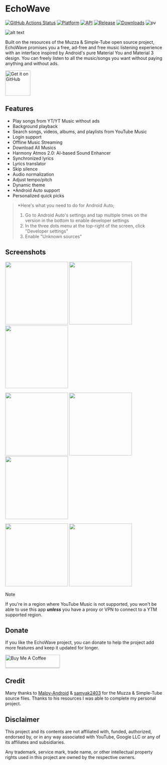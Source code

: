 # EchoWave
[![GitHub Actions Status](https://img.shields.io/github/actions/workflow/status/WSTxda/Google-Shortcuts-Launcher/.github%2Fworkflows%2Fandroid.yml?style=for-the-badge&logo=github-actions&labelColor=21262D&color=3FB950)](https://github.com/WSTxda/Google-Shortcuts-Launcher/actions) [![Platform](https://img.shields.io/badge/android-platform?style=for-the-badge&label=platform&labelColor=21262d&color=6e7681)](https://www.android.com) [![API](https://img.shields.io/badge/24%2B-level?style=for-the-badge&logo=android&logoColor=3cd382&label=API&labelColor=21262d&color=ff663b)](https://developer.android.com/studio/releases/platforms) [![Release](https://img.shields.io/github/v/release/RRechz/EchoWave?display_name=tag&style=for-the-badge&logo=github&labelColor=21262d&color=1f6feb)](https://github.com/RRechz/EchoWave/releases) [![Downloads](https://img.shields.io/github/downloads/RRechz/EchoWave/total)](https://github.com/RRechz/EchoWave/releases) ![pv](https://pageview.vercel.app/?github_user=EchoWave)

![alt text](https://github.com/RRechz/EchoWave/blob/master/images/banner.png)

Built on the resources of the Muzza & Simple-Tube open source project, EchoWave promises you a free, ad-free and free music listening experience with an interface inspired by Android's pure Material You and Material 3 design. You can freely listen to all the music/songs you want without paying anything and without ads.

[<img src="https://github.com/machiav3lli/oandbackupx/blob/034b226cea5c1b30eb4f6a6f313e4dadcbb0ece4/badge_github.png" alt="Get it on GitHub" height="80">](https://github.com/RRechz/EchoWave/releases/latest)

## Features

- Play songs from YT/YT Music without ads
- Background playback
- Search songs, videos, albums, and playlists from YouTube Music
- Login support
- Offline Music Streaming
- Download All Musics
- Harmony Atmos 2.0: AI-based Sound Enhancer
- Synchronized lyrics
- Lyrics translator
- Skip silence
- Audio normalization
- Adjust tempo/pitch
- Dynamic theme
- *Android Auto support
- Personalized quick picks

> *Here's what you need to do for Android Auto;
> 1. Go to Android Auto's settings and tap multiple times on the version in the bottom to enable developer settings
> 2. In the three dots menu at the top-right of the screen, click "Developer settings"
> 3. Enable "Unknown sources"

## Screenshots

<p float="left">
  <img src="https://github.com/RRechz/EchoWave/blob/master/images/Screenshot_2025-01-31-14-18-20-517_lockscreen.jpg" width="200" />
  <img src="https://github.com/RRechz/EchoWave/blob/master/images/Screenshot_2025_01_31_14_18_35_222_com_babelsoftware_echowave.jpg" width="200" />
  <img src="https://github.com/RRechz/EchoWave/blob/master/images/Screenshot_2025_01_31_14_18_40_208_com_babelsoftware_echowave.jpg" width="200" />
</p>
<p float="left">
  <img src="https://github.com/RRechz/EchoWave/blob/master/images/Screenshot_2025_01_31_14_18_43_967_com_babelsoftware_echowave.jpg" width="200" />
  <img src="https://github.com/RRechz/EchoWave/blob/master/images/Screenshot_2025_01_31_14_18_48_324_com_babelsoftware_echowave.jpg" width="200" />
  <img src="https://github.com/RRechz/EchoWave/blob/master/images/Screenshot_2025_01_31_14_19_08_621_com_babelsoftware_echowave.jpg" width="200" />
</p>
<p float="left">
  <img src="https://github.com/RRechz/EchoWave/blob/master/images/Screenshot_2025_01_31_14_19_14_945_com_babelsoftware_echowave.jpg" width="200" />
  <img src="https://github.com/RRechz/EchoWave/blob/master/images/Screenshot_2025_01_31_14_18_57_595_com_babelsoftware_echowave.jpg" width="200" />
</p>

> [!NOTE]
>
>If you're in a region where YouTube Music is not supported, you won't be able to use this app
***unless*** you have a proxy or VPN to connect to a YTM supported region.

## Donate

If you like the EchoWave project, you can donate to help the project add more features and keep it updated for longer.

<a href="https://www.buymeacoffee.com/section" target="_blank"><img src="https://www.buymeacoffee.com/assets/img/custom_images/orange_img.png" alt="Buy Me A Coffee" style="height: 41px !important;width: 174px !important;box-shadow: 0px 3px 2px 0px rgba(190, 190, 190, 0.5) !important;-webkit-box-shadow: 0px 3px 2px 0px rgba(190, 190, 190, 0.5) !important;" ></a>

## Credit

Many thanks to [Maloy-Android](https://github.com/Maloy-Android/) & [samyak2403](https://github.com/samyak2403) for the Muzza & Simple-Tube source files. Thanks to his resources I was able to complete my personal project.

## Disclaimer

This project and its contents are not affiliated with, funded, authorized, endorsed by, or in any
way associated with YouTube, Google LLC or any of its affiliates and subsidiaries.

Any trademark, service mark, trade name, or other intellectual property rights used in this project
are owned by the respective owners.
